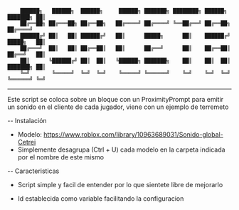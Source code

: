 
        ██████╗   ██████╗  ██████╗     ██████╗ ███████╗ ████████╗ ██████╗  ███████╗ ██║
        ██╔══██╗ ██╔═══██╗ ██╔══██╗   ██╔════╝ ██╔════╝ ╚══██╔══╝ ██╔══██╗ ██╔════╝
        ██████╔╝ ██║   ██║ ██████╔╝   ██║      █████╗      ██║    ██████╔╝ █████╗   ██║
        ██╔═══╝  ██║   ██║ ██╔══██║   ██║      ██╔══╝      ██║    ██╔══██║ ██╔══╝   ██║ 
        ██║      ╚██████╔╝ ██║  ██║   ╚██████╗ ███████╗    ██║    ██║  ██║ ███████╗ ██║ 
        ╚═╝       ╚═════╝  ╚═╝  ╚═╝    ╚═════╝ ╚══════╝    ╚═╝    ╚═╝  ╚═╝ ╚══════╝ ╚═╝

______________________________________________________________________________________________________________

Este script se coloca sobre un bloque con un ProximityPrompt para emitir un sonido en el cliente de cada jugador, viene con un ejemplo de terremeto

--  Instalación
* Modelo: https://www.roblox.com/library/10963689031/Sonido-global-Cetrei
* Simplemente desagrupa (Ctrl + U) cada modelo en la carpeta indicada por el nombre de este mismo


-- Caracteristicas
* Script simple y facil de entender por lo que sientete libre de mejorarlo

* Id establecida como variable facilitando la configuracion
